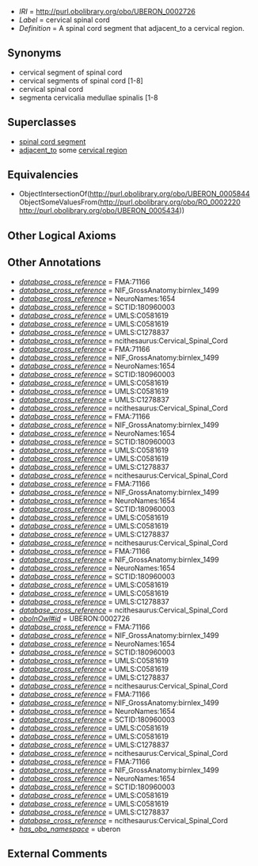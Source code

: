  * *IRI* = http://purl.obolibrary.org/obo/UBERON_0002726
 * *Label* = cervical spinal cord
 * *Definition* = A spinal cord segment that adjacent_to a cervical region.

## Synonyms

 * cervical segment of spinal cord
 * cervical segments of spinal cord [1-8]
 * cervical spinal cord
 * segmenta cervicalia medullae spinalis [1-8

## Superclasses

 * [spinal cord segment](../../UBERON/44/UBERON_0005844.md)
 * [adjacent_to](../../RO/20/RO_0002220.md) some [cervical region](../../UBERON/34/UBERON_0005434.md)

## Equivalencies

 * ObjectIntersectionOf(<http://purl.obolibrary.org/obo/UBERON_0005844> ObjectSomeValuesFrom(<http://purl.obolibrary.org/obo/RO_0002220> <http://purl.obolibrary.org/obo/UBERON_0005434>))

## Other Logical Axioms


## Other Annotations

 * *[database_cross_reference](../../ef/oboInOwl#hasDbXref.md)* = FMA:71166
 * *[database_cross_reference](../../ef/oboInOwl#hasDbXref.md)* = NIF_GrossAnatomy:birnlex_1499
 * *[database_cross_reference](../../ef/oboInOwl#hasDbXref.md)* = NeuroNames:1654
 * *[database_cross_reference](../../ef/oboInOwl#hasDbXref.md)* = SCTID:180960003
 * *[database_cross_reference](../../ef/oboInOwl#hasDbXref.md)* = UMLS:C0581619
 * *[database_cross_reference](../../ef/oboInOwl#hasDbXref.md)* = UMLS:C0581619
 * *[database_cross_reference](../../ef/oboInOwl#hasDbXref.md)* = UMLS:C1278837
 * *[database_cross_reference](../../ef/oboInOwl#hasDbXref.md)* = ncithesaurus:Cervical_Spinal_Cord
 * *[database_cross_reference](../../ef/oboInOwl#hasDbXref.md)* = FMA:71166
 * *[database_cross_reference](../../ef/oboInOwl#hasDbXref.md)* = NIF_GrossAnatomy:birnlex_1499
 * *[database_cross_reference](../../ef/oboInOwl#hasDbXref.md)* = NeuroNames:1654
 * *[database_cross_reference](../../ef/oboInOwl#hasDbXref.md)* = SCTID:180960003
 * *[database_cross_reference](../../ef/oboInOwl#hasDbXref.md)* = UMLS:C0581619
 * *[database_cross_reference](../../ef/oboInOwl#hasDbXref.md)* = UMLS:C0581619
 * *[database_cross_reference](../../ef/oboInOwl#hasDbXref.md)* = UMLS:C1278837
 * *[database_cross_reference](../../ef/oboInOwl#hasDbXref.md)* = ncithesaurus:Cervical_Spinal_Cord
 * *[database_cross_reference](../../ef/oboInOwl#hasDbXref.md)* = FMA:71166
 * *[database_cross_reference](../../ef/oboInOwl#hasDbXref.md)* = NIF_GrossAnatomy:birnlex_1499
 * *[database_cross_reference](../../ef/oboInOwl#hasDbXref.md)* = NeuroNames:1654
 * *[database_cross_reference](../../ef/oboInOwl#hasDbXref.md)* = SCTID:180960003
 * *[database_cross_reference](../../ef/oboInOwl#hasDbXref.md)* = UMLS:C0581619
 * *[database_cross_reference](../../ef/oboInOwl#hasDbXref.md)* = UMLS:C0581619
 * *[database_cross_reference](../../ef/oboInOwl#hasDbXref.md)* = UMLS:C1278837
 * *[database_cross_reference](../../ef/oboInOwl#hasDbXref.md)* = ncithesaurus:Cervical_Spinal_Cord
 * *[database_cross_reference](../../ef/oboInOwl#hasDbXref.md)* = FMA:71166
 * *[database_cross_reference](../../ef/oboInOwl#hasDbXref.md)* = NIF_GrossAnatomy:birnlex_1499
 * *[database_cross_reference](../../ef/oboInOwl#hasDbXref.md)* = NeuroNames:1654
 * *[database_cross_reference](../../ef/oboInOwl#hasDbXref.md)* = SCTID:180960003
 * *[database_cross_reference](../../ef/oboInOwl#hasDbXref.md)* = UMLS:C0581619
 * *[database_cross_reference](../../ef/oboInOwl#hasDbXref.md)* = UMLS:C0581619
 * *[database_cross_reference](../../ef/oboInOwl#hasDbXref.md)* = UMLS:C1278837
 * *[database_cross_reference](../../ef/oboInOwl#hasDbXref.md)* = ncithesaurus:Cervical_Spinal_Cord
 * *[database_cross_reference](../../ef/oboInOwl#hasDbXref.md)* = FMA:71166
 * *[database_cross_reference](../../ef/oboInOwl#hasDbXref.md)* = NIF_GrossAnatomy:birnlex_1499
 * *[database_cross_reference](../../ef/oboInOwl#hasDbXref.md)* = NeuroNames:1654
 * *[database_cross_reference](../../ef/oboInOwl#hasDbXref.md)* = SCTID:180960003
 * *[database_cross_reference](../../ef/oboInOwl#hasDbXref.md)* = UMLS:C0581619
 * *[database_cross_reference](../../ef/oboInOwl#hasDbXref.md)* = UMLS:C0581619
 * *[database_cross_reference](../../ef/oboInOwl#hasDbXref.md)* = UMLS:C1278837
 * *[database_cross_reference](../../ef/oboInOwl#hasDbXref.md)* = ncithesaurus:Cervical_Spinal_Cord
 * *[oboInOwl#id](../../id/oboInOwl#id.md)* = UBERON:0002726
 * *[database_cross_reference](../../ef/oboInOwl#hasDbXref.md)* = FMA:71166
 * *[database_cross_reference](../../ef/oboInOwl#hasDbXref.md)* = NIF_GrossAnatomy:birnlex_1499
 * *[database_cross_reference](../../ef/oboInOwl#hasDbXref.md)* = NeuroNames:1654
 * *[database_cross_reference](../../ef/oboInOwl#hasDbXref.md)* = SCTID:180960003
 * *[database_cross_reference](../../ef/oboInOwl#hasDbXref.md)* = UMLS:C0581619
 * *[database_cross_reference](../../ef/oboInOwl#hasDbXref.md)* = UMLS:C0581619
 * *[database_cross_reference](../../ef/oboInOwl#hasDbXref.md)* = UMLS:C1278837
 * *[database_cross_reference](../../ef/oboInOwl#hasDbXref.md)* = ncithesaurus:Cervical_Spinal_Cord
 * *[database_cross_reference](../../ef/oboInOwl#hasDbXref.md)* = FMA:71166
 * *[database_cross_reference](../../ef/oboInOwl#hasDbXref.md)* = NIF_GrossAnatomy:birnlex_1499
 * *[database_cross_reference](../../ef/oboInOwl#hasDbXref.md)* = NeuroNames:1654
 * *[database_cross_reference](../../ef/oboInOwl#hasDbXref.md)* = SCTID:180960003
 * *[database_cross_reference](../../ef/oboInOwl#hasDbXref.md)* = UMLS:C0581619
 * *[database_cross_reference](../../ef/oboInOwl#hasDbXref.md)* = UMLS:C0581619
 * *[database_cross_reference](../../ef/oboInOwl#hasDbXref.md)* = UMLS:C1278837
 * *[database_cross_reference](../../ef/oboInOwl#hasDbXref.md)* = ncithesaurus:Cervical_Spinal_Cord
 * *[database_cross_reference](../../ef/oboInOwl#hasDbXref.md)* = FMA:71166
 * *[database_cross_reference](../../ef/oboInOwl#hasDbXref.md)* = NIF_GrossAnatomy:birnlex_1499
 * *[database_cross_reference](../../ef/oboInOwl#hasDbXref.md)* = NeuroNames:1654
 * *[database_cross_reference](../../ef/oboInOwl#hasDbXref.md)* = SCTID:180960003
 * *[database_cross_reference](../../ef/oboInOwl#hasDbXref.md)* = UMLS:C0581619
 * *[database_cross_reference](../../ef/oboInOwl#hasDbXref.md)* = UMLS:C0581619
 * *[database_cross_reference](../../ef/oboInOwl#hasDbXref.md)* = UMLS:C1278837
 * *[database_cross_reference](../../ef/oboInOwl#hasDbXref.md)* = ncithesaurus:Cervical_Spinal_Cord
 * *[has_obo_namespace](../../ce/oboInOwl#hasOBONamespace.md)* = uberon

## External Comments

